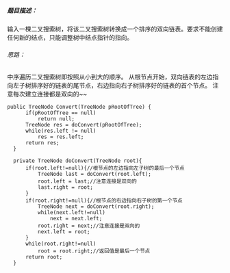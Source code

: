 ##### 题目描述：
  输入一棵二叉搜索树，将该二叉搜索树转换成一个排序的双向链表。要求不能创建任何新的结点，只能调整树中结点指针的指向。

###### 思路：
  中序遍历二叉搜索树即按照从小到大的顺序。
  从根节点开始，双向链表的左边指向左子树排序好的链表的尾节点，右边指向右子树排序好的链表的首个节点。
  注意每次建立连接都是双向的~~

    public TreeNode Convert(TreeNode pRootOfTree) {        
          if(pRootOfTree == null)
              return null;
          TreeNode res = doConvert(pRootOfTree);
          while(res.left != null)
              res = res.left;
          return res;
      }

      private TreeNode doConvert(TreeNode root){
          if(root.left!=null){//根节点的左边指向左子树的最后一个节点
              TreeNode last = doConvert(root.left);
              root.left = last;//注意连接是双向的
              last.right = root;
          }
          if(root.right!=null){//根节点的右边指向右子树的第一个节点
              TreeNode next = doConvert(root.right);
              while(next.left!=null)
                  next = next.left;
              root.right = next;//注意连接是双向的
              next.left = root;
          }
          while(root.right!=null)
              root = root.right;//返回值是最后一个节点
          return root;
      }
